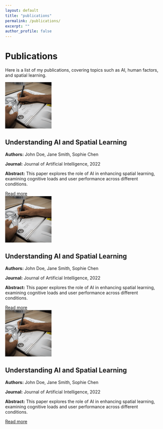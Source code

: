 ```yaml
---
layout: default
title: "publications"
permalink: /publications/
excerpt: ""
author_profile: false
---
```


<h1>Publications</h1>
<p>Here is a list of my publications, covering topics such as AI, human factors, and spatial learning.</p>

<div class="card-container">
  
  <!-- 第一篇文章 -->
  <div class="card">
      <img src="/images/test.png" alt="Image description" class="card-image">
      <div class="card-text">
              <h2>Understanding AI and Spatial Learning</h2>
              <p><strong>Authors:</strong> John Doe, Jane Smith, Sophie Chen</p>
              <p><strong>Journal:</strong> Journal of Artificial Intelligence, 2022</p>
              <p><strong>Abstract:</strong> This paper explores the role of AI in enhancing spatial learning, examining cognitive loads and user performance across different conditions.</p>
              <a href="#" class="btn">Read more</a>
      </div>
    
  </div>
  

  <div class="card">
      <img src="/images/test.png" alt="Image description" class="card-image">
      <div class="card-text">
              <h2>Understanding AI and Spatial Learning</h2>
              <p><strong>Authors:</strong> John Doe, Jane Smith, Sophie Chen</p>
              <p><strong>Journal:</strong> Journal of Artificial Intelligence, 2022</p>
              <p><strong>Abstract:</strong> This paper explores the role of AI in enhancing spatial learning, examining cognitive loads and user performance across different conditions.</p>
              <a href="#" class="btn">Read more</a>
      </div>
    
  </div>


  <!-- 第三篇文章 -->
  <div class="card">
      <img src="/images/test.png" alt="Image description" class="card-image">
      <div class="card-text">
              <h2>Understanding AI and Spatial Learning</h2>
              <p><strong>Authors:</strong> John Doe, Jane Smith, Sophie Chen</p>
              <p><strong>Journal:</strong> Journal of Artificial Intelligence, 2022</p>
              <p><strong>Abstract:</strong> This paper explores the role of AI in enhancing spatial learning, examining cognitive loads and user performance across different conditions.</p>
              <a href="#" class="btn">Read more</a>
      </div>
    
  </div>

</div>
